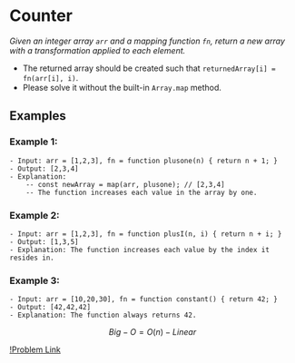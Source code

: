 # Counter

_Given an integer array `arr` and a mapping function `fn`, return a new array with a transformation applied to each element._

- The returned array should be created such that `returnedArray[i] = fn(arr[i], i)`.
- Please solve it without the built-in `Array.map` method.

## Examples

### Example 1:

    - Input: arr = [1,2,3], fn = function plusone(n) { return n + 1; }
    - Output: [2,3,4]
    - Explanation:
        -- const newArray = map(arr, plusone); // [2,3,4]
        -- The function increases each value in the array by one.

### Example 2:

    - Input: arr = [1,2,3], fn = function plusI(n, i) { return n + i; }
    - Output: [1,3,5]
    - Explanation: The function increases each value by the index it resides in.

### Example 3:

    - Input: arr = [10,20,30], fn = function constant() { return 42; }
    - Output: [42,42,42]
    - Explanation: The function always returns 42.

$$Big-O = O(n) - Linear$$

[!Problem Link](https://leetcode.com/problems/apply-transform-over-each-element-in-array/?envType=study-plan-v2&envId=30-days-of-javascript)
